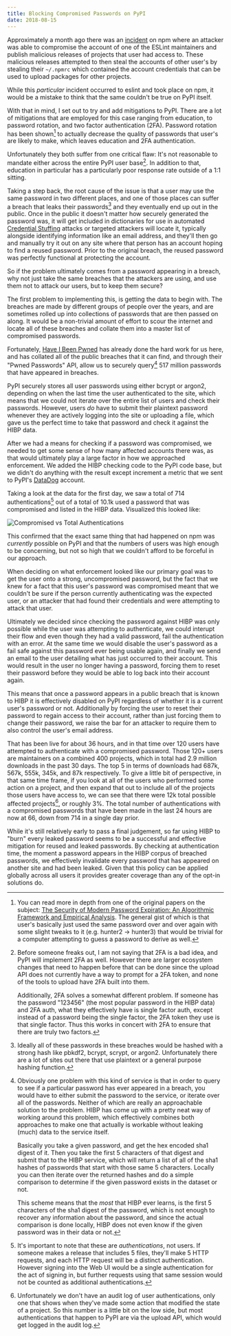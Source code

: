```yaml
---
title: Blocking Compromised Passwords on PyPI
date: 2018-08-15
---
```


Approximately a month ago there was an
[incident](https://eslint.org/blog/2018/07/postmortem-for-malicious-package-publishes)
on npm where an attacker was able to compromise the account of one of the ESLint
maintainers and publish malicious releases of projects that user had access to. These
malicious releases attempted to then steal the accounts of other user's by stealing
their ``~/.npmrc`` which contained the account credentials that can be used to upload
packages for other projects.

While this *particular* incident occurred to eslint and took place on npm, it would be a
mistake to think that the same couldn't be true on PyPI itself.

With that in mind, I set out to try and add mitigations to PyPI. There are a lot of
mitigations that are employed for this case ranging from education, to password
rotation, and two factor authentication (2FA). Password rotation has been shown[^1] to
actually decrease the quality of passwords that user's are likely to make, which leaves
education and 2FA authentication.

Unfortunately they both suffer from one critical flaw: It's not reasonable to mandate
either across the entire PyPI user base[^2]. In addition to that, education in particular
has a particularly poor response rate outside of a 1:1 sitting.

Taking a step back, the root cause of the issue is that a user may use the same password
in two different places, and one of those places can suffer a breach that leaks their
passwords[^3] and they eventually end up out in the public. Once in the public it
doesn't matter how securely generated the password was, it will get included in
dictionaries for use in automated
[Credential Stuffing](https://www.owasp.org/index.php/Credential_stuffing) attacks or
targeted attackers will locate it, typically alongside identifying information like an
email address, and they'll then go and manually try it out on any site where that person
has an account hoping to find a reused password. Prior to the original breach, the
reused password was perfectly functional at protecting the account.

So if the problem ultimately comes from a password appearing in a breach, why not just
take the same breaches that the attackers are using, and use them not to attack our
users, but to keep them secure?

The first problem to implementing this, is getting the data to begin with. The breaches
are made by different groups of people over the years, and are sometimes rolled up into
collections of passwords that are then passed on along. It would be a non-trivial amount
of effort to scour the internet and locate all of these breaches and collate them into
a master list of compromised passwords.

Fortunately, [Have I Been Pwned](https://haveibeenpwned.com/) has already done the hard
work for us here, and has collated all of the public breaches that it can find, and
through their "Pwned Passwords" API, allow us to securely query[^4] 517 million
passwords that have appeared in breaches.

PyPI securely stores all user passwords using either bcrypt or argon2, depending on when
the last time the user authenticated to the site, which means that we could not iterate
over the entire list of users and check their passwords. However, users *do* have to
submit their plaintext password whenever they are actively logging into the site or
uploading a file, which gave us the perfect time to take that password and check it
against the HIBP data.

After we had a means for checking if a password was compromised, we needed to get some
sense of how many affected accounts there was, as that would ultimately play a large
factor in how we approached enforcement. We added the HIBP checking code to the PyPI
code base, but we didn't do anything with the result except increment a metric that
we sent to PyPI's [DataDog](https://www.datadoghq.com/) account.

Taking a look at the data for the first day, we saw a total of 714 authentications[^5]
out of a total of 10.1k used a password that was compromised and listed in the HIBP
data. Visualized this looked like:

![Compromised vs Total Authentications](/posts/2018/08/pypi-compromised-passwords/graph.png)

This confirmed that the exact same thing that had happened on npm was *currently*
possible on PyPI and that the numbers of users was high enough to be concerning, but not
so high that we couldn't afford to be forceful in our approach.

When deciding on what enforcement looked like our primary goal was to get the user onto
a strong, uncompromised password, but the fact that we knew for a fact that this user's
password was compromised meant that we couldn't be sure if the person currently
authenticating was the expected user, or an attacker that had found their credentials
and were attempting to attack that user.

Ultimately we decided since checking the password against HIBP was only possible while
the user was attempting to authenticate, we could interupt their flow and even though
they had a valid password, fail the authentication with an error. At the same time we
would disable the user's password as a fail safe against this password ever being usable
again, and finally we send an email to the user detailing what has just occurred to
their account. This would result in the user no longer having a password, forcing them
to reset their password before they would be able to log back into their account again.

This means that once a password appears in a public breach that is known to HIBP it is
effectively disabled on PyPI regardless of whether it is a current user's password or
not. Additionally by forcing the user to reset their password to regain access to their
account, rather than just forcing them to change their password, we raise the bar for
an attacker to require them to also control the user's email address.

That has been live for about 36 hours, and in that time over 120 users have attempted to
authenticate with a compromised password. Those 120+ users are maintainers on a combined
400 projects, which in total had 2.9 million downloads in the past 30 days. The top 5
in terms of downloads had 687k, 567k, 555k, 345k, and 87k respectively. To give a little
bit of perspective, in that same time frame, if you look at all of the users who
performed some action on a project, and then expand that out to include all of the
projects those users have access to, we can see that there were 12k total possible
affected projects[^6], or roughly 3%. The total number of authentications with a
compromised passwords that have been made in the last 24 hours are now at 66, down from
714 in a single day prior.

While it's still relatively early to pass a final judgement, so far using HIBP to "burn"
every leaked password seems to be a successful and effective mitigation for reused and
leaked passwords. By checking at authentication time, the moment a password appears in
the HIBP corpus of breached passwords, we effectively invalidate every password that
has appeared on another site and had been leaked. Given that this policy can be applied
globally across all users it provides greater coverage than any of the opt-in solutions
do.


[^1]: You can read more in depth from one of the original papers on the subject:
      [The Security of Modern Password Expiration: An Algorithmic Framework and Empirical Analysis](https://www.cs.unc.edu/~reiter/papers/2010/CCS.pdf).
      The general gist of which is that user's basically just used the same password
      over and over again with some slight tweaks to it (e.g. hunter2 -> hunter3) that
      would be trivial for a computer attempting to guess a password to derive as well.

[^2]: Before someone freaks out, I am not saying that 2FA is a bad idea, and PyPI will
      implement 2FA as well. However there are larger ecosystem changes that need to
      happen before that can be done since the upload API does not currently have a way
      to prompt for a 2FA token, and none of the tools to upload have 2FA built into
      them.

      Additionally, 2FA solves a somewhat different problem. If someone has the password
      "123456" (the most popular password in the HIBP data) and 2FA auth, what they
      effectively have is single factor auth, except instead of a password being the
      single factor, the 2FA token they use is that single factor. Thus this works in
      concert with 2FA to ensure that there are truly two factors.

[^3]: Ideally all of these passwords in these breaches would be hashed with a strong
      hash like pbkdf2, bcrypt, scrypt, or argon2. Unfortunately there are a lot of
      sites out there that use plaintext or a general purpose hashing function.

[^4]: Obviously one problem with this kind of service is that in order to query to see
      if a particular password has ever appeared in a breach, you would have to either
      submit the password to the service, or iterate over all of the passwords. Neither
      of which are really an approachable solution to the problem. HIBP has come up with
      a pretty neat way of working around this problem, which effectively combines both
      approaches to make one that actually is workable without leaking (much) data to
      the service itself.

      Basically you take a given password, and get the hex encoded sha1 digest of it.
      Then you take the first 5 characters of that digest and submit that to the HIBP
      service, which will return a list of all of the sha1 hashes of passwords that
      start with those same 5 characters. Locally you can then iterate over the returned
      hashes and do a simple comparison to determine if the given password exists in
      the dataset or not.

      This scheme means that the *most* that HIBP ever learns, is the first 5 characters
      of the sha1 digest of the password, which is not enough to recover any information
      about the password, and since the actual comparison is done locally, HIBP does not
      even know if the given password was in their data or not.

[^5]: It's important to note that these are *authentications*, not users. If someone
      makes a release that includes 5 files, they'll make 5 HTTP requests, and each
      HTTP request will be a distinct authentication. However signing into the Web UI
      would be a single authentication for the act of signing in, but further requests
      using that same session would not be counted as additional authentications.

[^6]: Unfortunately we don't have an audit log of user authentications, only one that
      shows when they've made some action that modified the state of a project. So this
      number is a little bit on the low side, but most authentications that happen to
      PyPI are via the upload API, which would get logged in the audit log.
